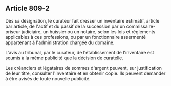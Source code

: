 Article 809-2
----
Dès sa désignation, le curateur fait dresser un inventaire estimatif, article
par article, de l'actif et du passif de la succession par un commissaire-priseur
judiciaire, un huissier ou un notaire, selon les lois et règlements applicables
à ces professions, ou par un fonctionnaire assermenté appartenant à
l'administration chargée du domaine.

L'avis au tribunal, par le curateur, de l'établissement de l'inventaire est
soumis à la même publicité que la décision de curatelle.

Les créanciers et légataires de sommes d'argent peuvent, sur justification de
leur titre, consulter l'inventaire et en obtenir copie. Ils peuvent demander à
être avisés de toute nouvelle publicité.
